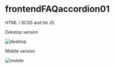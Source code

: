 # frontendFAQaccordion01
HTML / SCSS and bit JS

Dekstop version

![desktop](https://user-images.githubusercontent.com/61503627/116739959-9f05bd80-a9f4-11eb-9e8f-cede1a4b8357.png)

Mobile version

![mobile](https://user-images.githubusercontent.com/61503627/116740101-d4aaa680-a9f4-11eb-9813-2fa101b2fdfa.png)

